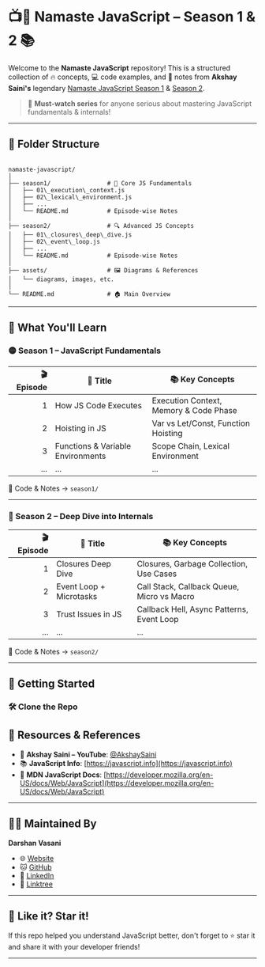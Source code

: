 

# 📺🙏 Namaste JavaScript – Season 1 & 2 📚

Welcome to the **Namaste JavaScript** repository! This is a structured collection of 🔥 concepts, 💻 code examples, and 📝 notes from **Akshay Saini's** legendary [Namaste JavaScript Season 1](https://www.youtube.com/playlist?list=PLlasXeu85E9eLVlVxZbK9z0ZkNRdOzLsq) & [Season 2](https://www.youtube.com/playlist?list=PLlasXeu85E9eWOpw9x5HqAi9Dx0h4BfQw).

> 📌 **Must-watch series** for anyone serious about mastering JavaScript fundamentals & internals!

---

## 📁 Folder Structure

```

namaste-javascript/
│
├── season1/                # 📒 Core JS Fundamentals
│   ├── 01\_execution\_context.js
│   ├── 02\_lexical\_environment.js
│   ├── ...
│   └── README.md           # Episode-wise Notes
│
├── season2/                # 🔍 Advanced JS Concepts
│   ├── 01\_closures\_deep\_dive.js
│   ├── 02\_event\_loop.js
│   ├── ...
│   └── README.md           # Episode-wise Notes
│
├── assets/                 # 🖼️ Diagrams & References
│   └── diagrams, images, etc.
│
└── README.md               # 🏠 Main Overview

````

---

## 🔎 What You'll Learn

### 🟡 Season 1 – **JavaScript Fundamentals**
| 🎬 Episode | 📌 Title                             | 📚 Key Concepts                             |
|-----------:|-------------------------------------|---------------------------------------------|
| 1          | How JS Code Executes                | Execution Context, Memory & Code Phase      |
| 2          | Hoisting in JS                      | Var vs Let/Const, Function Hoisting         |
| 3          | Functions & Variable Environments   | Scope Chain, Lexical Environment            |
| ...        | ...                                 | ...                                         |

📂 Code & Notes → `season1/`

---

### 🔵 Season 2 – **Deep Dive into Internals**
| 🎬 Episode | 📌 Title                          | 📚 Key Concepts                               |
|-----------:|----------------------------------|-----------------------------------------------|
| 1          | Closures Deep Dive               | Closures, Garbage Collection, Use Cases       |
| 2          | Event Loop + Microtasks          | Call Stack, Callback Queue, Micro vs Macro    |
| 3          | Trust Issues in JS               | Callback Hell, Async Patterns, Event Loop     |
| ...        | ...                              | ...                                           |

📂 Code & Notes → `season2/`

---

## 🚀 Getting Started

### 🛠️ Clone the Repo


## 🔗 Resources & References

* 🎥 **Akshay Saini – YouTube**: [@AkshaySaini](https://www.youtube.com/@AkshaySaini)
* 📚 **JavaScript Info**: [https://javascript.info](https://javascript.info)
* 🧠 **MDN JavaScript Docs**: [https://developer.mozilla.org/en-US/docs/Web/JavaScript](https://developer.mozilla.org/en-US/docs/Web/JavaScript)

---

## 👨‍💻 Maintained By

**Darshan Vasani**

* 🌐 [Website](https://dpvasani56.vercel.app)
* 🐱 [GitHub](https://github.com/dpvasani)
* 💼 [LinkedIn](https://linkedin.com/in/dpvasani56)
* 🔗 [Linktree](https://linktr.ee/dpvasani56)

---

## 🌟 Like it? Star it!

If this repo helped you understand JavaScript better, don't forget to ⭐️ star it and share it with your developer friends!

---
